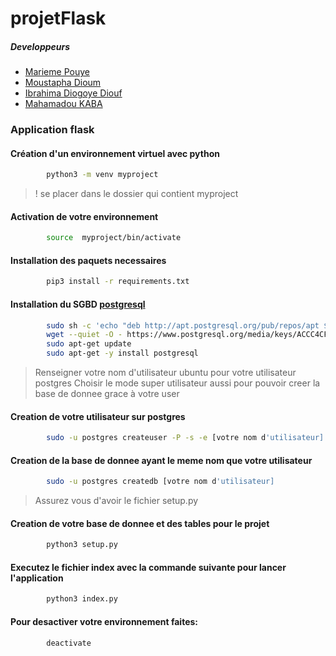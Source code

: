 # projetFlask

##### Developpeurs
* [Marieme Pouye](https://www.linkedin.com/in/marieme-pouye/)
* [Moustapha Dioum](https://www.linkedin.com/in/moustapha-dioum-02b058200/)
* [Ibrahima Diogoye Diouf](https://www.linkedin.com/in/ibrahima-diogoye-diouf-9a2120224/)
* [Mahamadou KABA](https://www.linkedin.com/in/mahamadou-kaba-457632170/)

### Application flask
#### Création d'un environnement virtuel avec python
```bash
        python3 -m venv myproject
```

> ! se placer dans le dossier qui contient  myproject

#### Activation de votre environnement
```bash
        source  myproject/bin/activate
```


#### Installation des paquets necessaires
```bash
        pip3 install -r requirements.txt
```


#### Installation du SGBD [postgresql](https://www.postgresql.org/download/linux/ubuntu/)

```bash
        sudo sh -c 'echo "deb http://apt.postgresql.org/pub/repos/apt $(lsb_release -cs)-pgdg main" > /etc/apt/sources.list.d/pgdg.list'
        wget --quiet -O - https://www.postgresql.org/media/keys/ACCC4CF8.asc | sudo apt-key add -
        sudo apt-get update
        sudo apt-get -y install postgresql
```

> Renseigner votre nom d'utilisateur ubuntu pour votre utilisateur postgres
> Choisir le mode super utilisateur aussi pour pouvoir creer la base de donnee grace à votre user

#### Creation de votre utilisateur sur postgres
```bash
        sudo -u postgres createuser -P -s -e [votre nom d'utilisateur]
```

#### Creation de la base de donnee ayant le meme nom que votre utilisateur
```bash
        sudo -u postgres createdb [votre nom d'utilisateur]
```


> Assurez vous d'avoir le fichier setup.py
#### Creation de votre base de donnee et des tables pour le projet
```bash
        python3 setup.py
```
#### Executez le fichier index avec la commande suivante pour lancer l'application
```bash
        python3 index.py
```

#### Pour desactiver  votre environnement faites:
```bash
        deactivate
```
